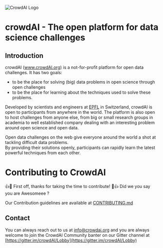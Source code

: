 ![CrowdAI Logo](https://www.crowdai.org/assets/crowdai_logo_smile-e85e52e02f89493e355c1459d0409de859c0a239f7b177fd73731dca9cbf61fb.svg)

# crowdAI - The open platform for data science challenges

## Introduction
crowdAI (www.crowdAI.org) is a not-for-profit platform for open data challenges.
It has two goals:
* to be the place for solving (big) data problems in open science through open challenges
* to be the place for learning about the techniques used to solve these problems.

Developed by scientists and engineers at [EPFL](https://en.wikipedia.org/wiki/%C3%89cole_Polytechnique_F%C3%A9d%C3%A9rale_de_Lausanne) in Switzerland, crowdAI is open to participants from anywhere in the world. The platform is also open to host challenges from anyone else, from big or small research groups in academia to well established company dealing with an interesting problem around open science and open data.   

Open data challenges on the web give everyone around the world a shot at tackling difficult data problems.   
By providing their solutions openly, participants can rapidly learn the latest powerful techniques from each other.   

# Contributing to CrowdAI

:+1::tada: First off, thanks for taking the time to contribute! :tada::+1:
Did we you say you are Awesomeee ?

Our Contribution guidelines are available at [CONTRIBUTING.md](CONTRIBUTING.md)

## Contact
You can always reach out to us at [info@crowdai.org](mailto:info@crowdai.org)
and you are always welcome to join the CrowdAI Community banter on our Gitter channel at [https://gitter.im/crowdAI/Lobby](https://gitter.im/crowdAI/Lobby)
